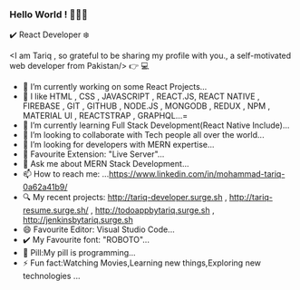 ### Hello World ! 👋😄👋
✔️ React Developer ❄️

<I am Tariq , so grateful to be sharing my profile with you., a self-motivated web developer from Pakistan/> 👉 💻

- 🔭 I’m currently working on some React Projects...
- 💙 I like HTML , CSS , JAVASCRIPT , REACT.JS, REACT NATIVE , FIREBASE , GIT , GITHUB , NODE.JS , MONGODB , REDUX , NPM , MATERIAL UI , REACTSTRAP , GRAPHQL...=
- 🌱 I’m currently learning Full Stack Development(React Native Include)...
- 👯 I’m looking to collaborate with Tech people all over the world...
- 🤔 I’m looking for developers with MERN expertise...
- 💌 Favourite Extension: "Live Server"...
- 💬 Ask me about MERN Stack Development...
- 📫 How to reach me: ...https://www.linkedin.com/in/mohammad-tariq-0a62a41b9/
- 🔍 My recent projects: http://tariq-developer.surge.sh , http://tariq-resume.surge.sh/ , http://todoappbytariq.surge.sh , http://jenkinsbytariq.surge.sh
- 😄 Favourite Editor: Visual Studio Code...
- ✔️ My Favourite font: "ROBOTO"...
- 💊 Pill:My pill is programming...
- ⚡ Fun fact:Watching Movies,Learning new things,Exploring new technologies ...
